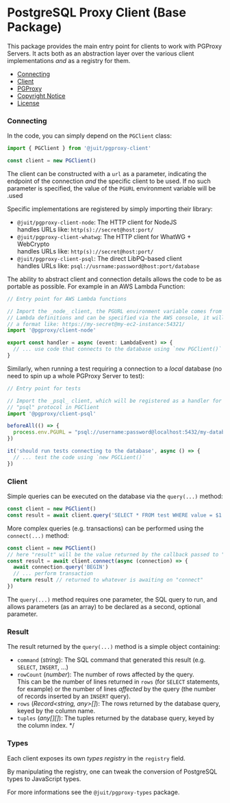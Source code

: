 # PostgreSQL Proxy Client (Base Package)

This package provides the main entry point for clients to work with PGProxy
Servers. It acts both as an abstraction layer over the various client
implementations _and_ as a registry for them.

* [Connecting](#connecting)
* [Client](#client)
* [PGProxy](https://github.com/juitnow/juit-pgproxy/blob/main/README.md)
* [Copyright Notice](https://github.com/juitnow/juit-pgproxy/blob/main/NOTICE.md)
* [License](https://github.com/juitnow/juit-pgproxy/blob/main/NOTICE.md)

### Connecting

In the code, you can simply depend on the `PGClient` class:

```ts
import { PGClient } from '@juit/pgproxy-client'

const client = new PGClient()
```

The client can be constructed with a `url` as a parameter, indicating the
endpoint of the connection _and_ the specific client to be used. If no such
parameter is specified, the value of the `PGURL` environment variable will be
.used

Specific implementations are registered by simply importing their library:

* `@juit/pgproxy-client-node`: The HTTP client for NodeJS \
  handles URLs like: `http(s)://secret@host:port/`
* `@juit/pgproxy-client-whatwg`: The HTTP client for WhatWG + WebCrypto \
  handles URLs like: `http(s)://secret@host:port/`
* `@juit/pgproxy-client-psql`: The direct LibPQ-based client \
  handles URLs like: `psql://usrname:password@host:port/database`

The ability to abstract client and connection details allows the code to be
as portable as possible. For example in an AWS Lambda Function:

```ts
// Entry point for AWS Lambda functions

// Import the _node_ client, the PGURL environment variable comes from the
// Lambda definitions and can be specified via the AWS console, it will have
// a format like: https://my-secret@my-ec2-instance:54321/
import '@pgproxy/client-node'

export const handler = async (event: LambdaEvent) => {
  // ... use code that connects to the database using `new PGClient()`
}
```

Similarly, when running a test requiring a connection to a _local_ database
(no need to spin up a whole PGProxy Server to test):

```ts
// Entry point for tests

// Import the _psql_ client, which will be registered as a handler for the
// "psql" protocol in PGClient
import '@pgproxy/client-psql'

beforeAll(() => {
  process.env.PGURL = "psql://username:password@localhost:5432/my-database"
})

it('should run tests connecting to the database', async () => {
  // ... test the code using `new PGCLient()`
})
```

### Client

Simple queries can be executed on the database via the `query(...)` method:

```ts
const client = new PGClient()
const result = await client.query('SELECT * FROM test WHERE value = $1', [ 'theValue' ])
```

More complex queries (e.g. transactions) can be performed using the
`connect(...)` method:

```ts
const client = new PGClient()
// here "result" will be the value returned by the callback passed to "connect"
const result = await client.connect(async (connection) => {
  await connection.query('BEGIN')
  // ... perform transaction
  return result // returned to whatever is awaiting on "connect"
})
```

The `query(...)` method requires one parameter, the SQL query to run, and allows
parameters (as an array) to be declared as a second, optional parameter.

### Result

The result returned by the `query(...)` method is a simple object containing:

* `command` (_string_): The SQL command that generated this result (e.g.
  `SELECT`, `INSERT`, ...)
* `rowCount` (_number_): The number of rows affected by the query. \
  This can be the number of lines returned in `rows` (for `SELECT`
  statements, for example) or the number of lines _affected_ by the query
  (the number of records inserted by an `INSERT` query).
* `rows` (_Record<string, any>[]_): The rows returned by the database query,
  keyed by the column name.
* `tuples` (_any[][]_): The tuples returned by the database query, keyed by
  the column index. */


### Types

Each client exposes its own _types registry_ in the `registry` field.

By manipulating the registry, one can tweak the conversion of PostgreSQL types
to JavaScript types.

For more informations see the `@juit/pgproxy-types` package.
